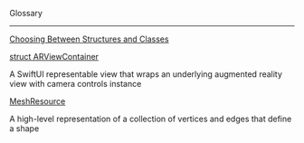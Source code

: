 Glossary

- - - -

[Choosing Between Structures and Classes](https://developer.apple.com/documentation/swift/choosing-between-structures-and-classes)

[struct ARViewContainer](https://swiftpackageindex.com/heckj/CameraControlARView/0.6.0/documentation/cameracontrolarview/arviewcontainer)

A SwiftUI representable view that wraps an underlying augmented reality view with camera controls instance

[MeshResource](https://developer.apple.com/documentation/realitykit/meshresource)

A high-level representation of a collection of vertices and edges that define a shape
